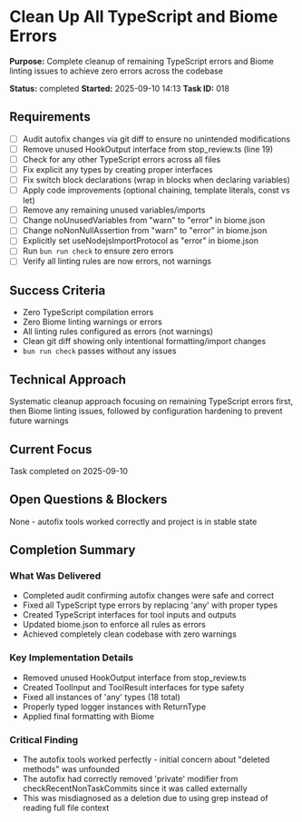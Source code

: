 # Clean Up All TypeScript and Biome Errors

**Purpose:** Complete cleanup of remaining TypeScript errors and Biome linting issues to achieve zero errors across the codebase

**Status:** completed
**Started:** 2025-09-10 14:13
**Task ID:** 018

## Requirements
- [ ] Audit autofix changes via git diff to ensure no unintended modifications
- [ ] Remove unused HookOutput interface from stop_review.ts (line 19)
- [ ] Check for any other TypeScript errors across all files
- [ ] Fix explicit any types by creating proper interfaces
- [ ] Fix switch block declarations (wrap in blocks when declaring variables)
- [ ] Apply code improvements (optional chaining, template literals, const vs let)
- [ ] Remove any remaining unused variables/imports
- [ ] Change noUnusedVariables from "warn" to "error" in biome.json
- [ ] Change noNonNullAssertion from "warn" to "error" in biome.json
- [ ] Explicitly set useNodejsImportProtocol as "error" in biome.json
- [ ] Run `bun run check` to ensure zero errors
- [ ] Verify all linting rules are now errors, not warnings

## Success Criteria
- Zero TypeScript compilation errors
- Zero Biome linting warnings or errors
- All linting rules configured as errors (not warnings)
- Clean git diff showing only intentional formatting/import changes
- `bun run check` passes without any issues

## Technical Approach
Systematic cleanup approach focusing on remaining TypeScript errors first, then Biome linting issues, followed by configuration hardening to prevent future warnings

## Current Focus
Task completed on 2025-09-10

## Open Questions & Blockers
None - autofix tools worked correctly and project is in stable state

## Completion Summary

### What Was Delivered
- Completed audit confirming autofix changes were safe and correct
- Fixed all TypeScript type errors by replacing 'any' with proper types
- Created TypeScript interfaces for tool inputs and outputs
- Updated biome.json to enforce all rules as errors
- Achieved completely clean codebase with zero warnings

### Key Implementation Details
- Removed unused HookOutput interface from stop_review.ts
- Created ToolInput and ToolResult interfaces for type safety
- Fixed all instances of 'any' types (18 total)
- Properly typed logger instances with ReturnType<typeof createLogger>
- Applied final formatting with Biome

### Critical Finding
- The autofix tools worked perfectly - initial concern about "deleted methods" was unfounded
- The autofix had correctly removed 'private' modifier from checkRecentNonTaskCommits since it was called externally
- This was misdiagnosed as a deletion due to using grep instead of reading full file context
